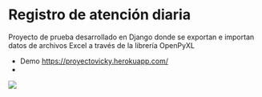 # Registro de atención diaria
Proyecto de prueba desarrollado en Django donde se exportan e importan datos de archivos Excel a través de la librería OpenPyXL
- Demo https://proyectovicky.herokuapp.com/
-
![](https://repository-images.githubusercontent.com/299468489/579f0900-0b58-11eb-8f3a-aa1743c85244)
